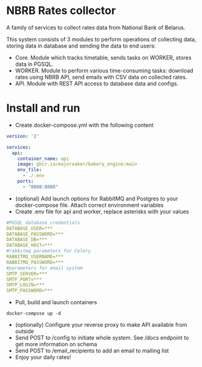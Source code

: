 # NBRB Rates collector

A family of services to collect rates data from National Bank of Belarus. 

This system consists of 3 modules to perform operations of collecting data, storing data in database and sending the data to end users:
- Core. Module which tracks timetable, sends tasks on WORKER, stores data in PGSQL.
- WORKER. Module to perform various time-consuming tasks: download rates using NBRB API, send emails with CSV data on collected rates.
- API. Module with REST API access to database data and configs.


# Install and run
- Create docker-compose.yml with the following content
```yaml
version: '2'

services: 
  api:
    container_name: api
    image: ghcr.io/majorxaker/bakery_engine:main
    env_file:
      - ./.env
    ports:
      - "8000:8000"
```
- (optional) Add launch options for RabbitMQ and Postgres to your docker-compose file. Attach correct environment variables
- Create .env file for api and worker, replace asterisks with your values
```yaml
#PGSQL database credentials
DATABASE_USER=***
DATABASE_PASSWORD=***
DATABASE_DB=***
DATABASE_HOST=***
#rabbitmq parameters for Celery
RABBITMQ_USERNAME=***
RABBITMQ_PASSWORD=***
#parameters for email system
SMTP_SERVER=***
SMTP_PORT=***
SMTP_LOGIN=***
SMTP_PASSWORD=***
```
- Pull, build and launch containers
```shell
docker-compose up -d
```
- (optionally) Configure your reverse proxy to make API available from outside
- Send POST to /config to initiate whole system. See /docs endpoint to get more information on schema
- Send POST to /email_recipients to add an email to mailing list
- Enjoy your daily rates!